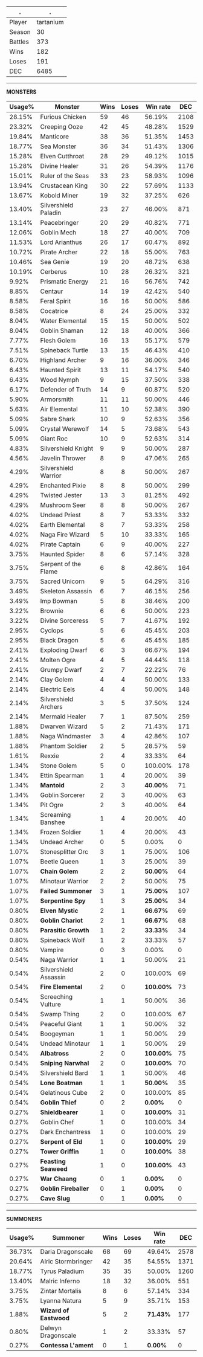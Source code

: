 .|.
|-|-
Player|tartanium
Season|30
Battles|373
Wins|182
Loses|191
DEC|6485

---
**MONSTERS**

Usage%|Monster|Wins|Loses|Win rate|DEC|
-|-|-|-|-|-|
28.15%|Furious Chicken|59|46|56.19%|2108|
23.32%|Creeping Ooze|42|45|48.28%|1529|
19.84%|Manticore|38|36|51.35%|1453|
18.77%|Sea Monster|36|34|51.43%|1306|
15.28%|Elven Cutthroat|28|29|49.12%|1015|
15.28%|Divine Healer|31|26|54.39%|1176|
15.01%|Ruler of the Seas|33|23|58.93%|1096|
13.94%|Crustacean King|30|22|57.69%|1133|
13.67%|Kobold Miner|19|32|37.25%|626|
13.40%|Silvershield Paladin|23|27|46.00%|871|
13.14%|Peacebringer|20|29|40.82%|771|
12.06%|Goblin Mech|18|27|40.00%|709|
11.53%|Lord Arianthus|26|17|60.47%|892|
10.72%|Pirate Archer|22|18|55.00%|763|
10.46%|Sea Genie|19|20|48.72%|638|
10.19%|Cerberus|10|28|26.32%|321|
9.92%|Prismatic Energy|21|16|56.76%|742|
8.85%|Centaur|14|19|42.42%|540|
8.58%|Feral Spirit|16|16|50.00%|586|
8.58%|Cocatrice|8|24|25.00%|332|
8.04%|Water Elemental|15|15|50.00%|502|
8.04%|Goblin Shaman|12|18|40.00%|366|
7.77%|Flesh Golem|16|13|55.17%|579|
7.51%|Spineback Turtle|13|15|46.43%|410|
6.70%|Highland Archer|9|16|36.00%|346|
6.43%|Haunted Spirit|13|11|54.17%|540|
6.43%|Wood Nymph|9|15|37.50%|338|
6.17%|Defender of Truth|14|9|60.87%|520|
5.90%|Armorsmith|11|11|50.00%|446|
5.63%|Air Elemental|11|10|52.38%|390|
5.09%|Sabre Shark|10|9|52.63%|356|
5.09%|Crystal Werewolf|14|5|73.68%|543|
5.09%|Giant Roc|10|9|52.63%|314|
4.83%|Silvershield Knight|9|9|50.00%|287|
4.56%|Javelin Thrower|8|9|47.06%|265|
4.29%|Silvershield Warrior|8|8|50.00%|267|
4.29%|Enchanted Pixie|8|8|50.00%|299|
4.29%|Twisted Jester|13|3|81.25%|492|
4.29%|Mushroom Seer|8|8|50.00%|267|
4.02%|Undead Priest|8|7|53.33%|332|
4.02%|Earth Elemental|8|7|53.33%|258|
4.02%|Naga Fire Wizard|5|10|33.33%|165|
4.02%|Pirate Captain|6|9|40.00%|227|
3.75%|Haunted Spider|8|6|57.14%|328|
3.75%|Serpent of the Flame|6|8|42.86%|164|
3.75%|Sacred Unicorn|9|5|64.29%|316|
3.49%|Skeleton Assassin|6|7|46.15%|256|
3.49%|Imp Bowman|5|8|38.46%|200|
3.22%|Brownie|6|6|50.00%|223|
3.22%|Divine Sorceress|5|7|41.67%|192|
2.95%|Cyclops|5|6|45.45%|203|
2.95%|Black Dragon|5|6|45.45%|185|
2.41%|Exploding Dwarf|6|3|66.67%|194|
2.41%|Molten Ogre|4|5|44.44%|118|
2.41%|Grumpy Dwarf|2|7|22.22%|76|
2.14%|Clay Golem|4|4|50.00%|133|
2.14%|Electric Eels|4|4|50.00%|148|
2.14%|Silvershield Archers|3|5|37.50%|124|
2.14%|Mermaid Healer|7|1|87.50%|259|
1.88%|Dwarven Wizard|5|2|71.43%|171|
1.88%|Naga Windmaster|3|4|42.86%|107|
1.88%|Phantom Soldier|2|5|28.57%|59|
1.61%|Rexxie|2|4|33.33%|64|
1.34%|Stone Golem|5|0|100.00%|178|
1.34%|Ettin Spearman|1|4|20.00%|39|
1.34%|**Mantoid**|2|3|**40.00%**|71|
1.34%|Goblin Sorcerer|2|3|40.00%|63|
1.34%|Pit Ogre|2|3|40.00%|64|
1.34%|Screaming Banshee|1|4|20.00%|40|
1.34%|Frozen Soldier|1|4|20.00%|43|
1.34%|Undead Archer|0|5|0.00%|0|
1.07%|Stonesplitter Orc|3|1|75.00%|106|
1.07%|Beetle Queen|1|3|25.00%|39|
1.07%|**Chain Golem**|2|2|**50.00%**|64|
1.07%|Minotaur Warrior|2|2|50.00%|75|
1.07%|**Failed Summoner**|3|1|**75.00%**|107|
1.07%|**Serpentine Spy**|1|3|**25.00%**|34|
0.80%|**Elven Mystic**|2|1|**66.67%**|69|
0.80%|**Goblin Chariot**|2|1|**66.67%**|68|
0.80%|**Parasitic Growth**|1|2|**33.33%**|34|
0.80%|Spineback Wolf|1|2|33.33%|57|
0.80%|Vampire|0|3|0.00%|0|
0.54%|Naga Warrior|1|1|50.00%|21|
0.54%|Silvershield Assassin|2|0|100.00%|69|
0.54%|**Fire Elemental**|2|0|**100.00%**|73|
0.54%|Screeching Vulture|1|1|50.00%|36|
0.54%|Swamp Thing|2|0|100.00%|67|
0.54%|Peaceful Giant|1|1|50.00%|32|
0.54%|Boogeyman|1|1|50.00%|29|
0.54%|Undead Minotaur|1|1|50.00%|29|
0.54%|**Albatross**|2|0|**100.00%**|75|
0.54%|**Sniping Narwhal**|2|0|**100.00%**|70|
0.54%|Silvershield Bard|1|1|50.00%|46|
0.54%|**Lone Boatman**|1|1|**50.00%**|35|
0.54%|Gelatinous Cube|2|0|100.00%|85|
0.54%|**Goblin Thief**|0|2|**0.00%**|0|
0.27%|**Shieldbearer**|1|0|**100.00%**|31|
0.27%|Goblin Chef|1|0|100.00%|34|
0.27%|Dark Enchantress|1|0|100.00%|29|
0.27%|**Serpent of Eld**|1|0|**100.00%**|29|
0.27%|**Tower Griffin**|1|0|**100.00%**|38|
0.27%|**Feasting Seaweed**|1|0|**100.00%**|43|
0.27%|**War Chaang**|0|1|**0.00%**|0|
0.27%|**Goblin Fireballer**|0|1|**0.00%**|0|
0.27%|**Cave Slug**|0|1|**0.00%**|0|

---
**SUMMONERS**

Usage%|Summoner|Wins|Loses|Win rate|DEC|
-|-|-|-|-|-|
36.73%|Daria Dragonscale|68|69|49.64%|2578|
20.64%|Alric Stormbringer|42|35|54.55%|1371|
18.77%|Tyrus Paladium|35|35|50.00%|1260|
13.40%|Malric Inferno|18|32|36.00%|551|
3.75%|Zintar Mortalis|8|6|57.14%|334|
3.75%|Lyanna Natura|5|9|35.71%|153|
1.88%|**Wizard of Eastwood**|5|2|**71.43%**|177|
0.80%|Delwyn Dragonscale|1|2|33.33%|57|
0.27%|**Contessa L'ament**|0|1|**0.00%**|0|
